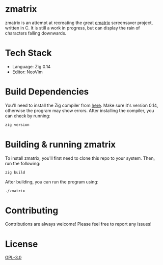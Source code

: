 # zmatrix
zmatrix is an attempt at recreating the great [cmatrix](https://github.com/abishekvashok/cmatrix/) screensaver project, written in C. It is still a work in progress, but can display the rain of characters falling downwards.

# Tech Stack
- Language: Zig 0.14
- Editor: NeoVim

# Build Dependencies
You'll need to install the Zig compiler from [here](https://ziglang.org/download/). Make sure it's version 0.14, otherwise the program may show errors.
After installing the compiler, you can check by running:
```bash
zig version
```

# Building & running zmatrix
To install zmatrix, you'll first need to clone this repo to your system.
Then, run the following:
```bash
zig build
```
After building, you can run the program using:
```bash
./zmatrix
```

# Contributing
Contributions are always welcome! Please feel free to report any issues!

# License
[GPL-3.0](https://choosealicense.com/licenses/gpl-3.0/)
